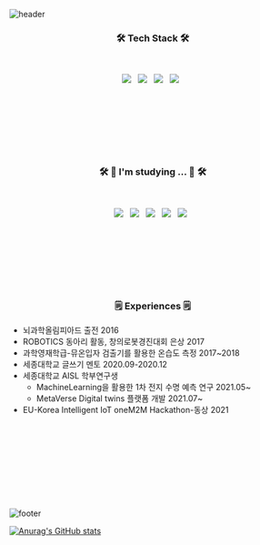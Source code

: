 ![header](https://capsule-render.vercel.app/api?type=waving&color=gradient&height=300&section=header&text=Hyeonsu%20Oh&fontSize=90)



<h3 align="center"><b>🛠 Tech Stack 🛠</b></h3>



</br>
<p align="center">
<img src="https://img.shields.io/badge/HTML5-E34F26?style=flat-square&logo=HTML5&logoColor=white"/></a> &nbsp
<img src="https://img.shields.io/badge/CSS3-1572B6?style=flat-square&logo=CSS3&logoColor=white"/></a> &nbsp
<img src="https://img.shields.io/badge/Python-47A248?style=flat-square&logo=Python&logoColor=white"/></a> &nbsp 
<img src="https://img.shields.io/badge/C-00599C?style=flat-square&logo=C%2B%2B&logoColor=white"/></a> &nbsp </br></br></br></br></br></br></br></br>


<h3 align="center"><b>🛠 📕 I'm studying ... 📕 🛠</b></h3>

</br>
<p align="center">
<img src="https://img.shields.io/badge/JavaScript-F7DF1E?style=flat-square&logo=JavaScript&logoColor=white"/></a> &nbsp
<img src="https://img.shields.io/badge/Node.js-339933?style=flat-square&logo=Node.js&logoColor=white"/></a> &nbsp
<img src="https://img.shields.io/badge/Java-4479A1?style=flat-square&logo=Java&logoColor=white"/></a> &nbsp 
<img src="https://img.shields.io/badge/Kotlin-E34F26?style=flat-square&logo=Kotlin&logoColor=white"/></a> &nbsp
<img src="https://img.shields.io/badge/ML-339933?style=flat-square&logo=ML&logoColor=white"/></a> &nbsp </br></br></br></br></br></br></br></br>


<h3 align="center"><b>🗒 Experiences 🗒 </b></h3>

* 뇌과학올림피아드 출전 2016</br>
* ROBOTICS 동아리 활동, 창의로봇경진대회 은상 2017</br>
* 과학영재학급-뮤온입자 검출기를 활용한 온습도 측정 2017~2018 </br>
* 세종대학교 글쓰기 멘토 2020.09-2020.12 </br>
* 세종대학교 AISL 학부연구생</br>
  * MachineLearning을 활용한 1차 전지 수명 예측 연구 2021.05~ </br>
  * MetaVerse Digital twins 플랫폼 개발 2021.07~ </br>
* EU-Korea Intelligent IoT oneM2M Hackathon-동상 2021

</br></br></br></br></br></br></br></br>

![footer](https://capsule-render.vercel.app/api?type=waving&color=gradient&section=footer)



[![Anurag's GitHub stats](https://github-readme-stats.vercel.app/api?username=ssapsu)](https://github.com/anuraghazra/github-readme-stats)
